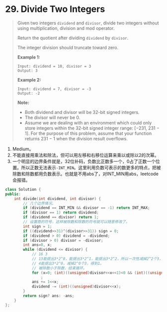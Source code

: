 # 29. Divide Two Integers

> Given two integers `dividend` and `divisor`, divide two integers without using multiplication, division and mod operator.
>
> Return the quotient after dividing `dividend` by `divisor`.
>
> The integer division should truncate toward zero.
>
> **Example 1:**
>
> ```
> Input: dividend = 10, divisor = 3
> Output: 3
> ```
>
> **Example 2:**
>
> ```
> Input: dividend = 7, divisor = -3
> Output: -2
> ```
>
> **Note:**
>
> - Both dividend and divisor will be 32-bit signed integers.
> - The divisor will never be 0.
> - Assume we are dealing with an environment which could only store integers within the 32-bit signed integer range: [−231,  231 − 1]. For the purpose of this problem, assume that your function returns 231 − 1 when the division result overflows.

1. Medium。
2. 不能直接用乘法和除法，但可以用左移和右移位运算来乘以或除以2的次幂。
3. 一个明显的边界条件就是，32位补码，负数比正数多一个，0占了正数一个位置。所以正数无法表示`-INT_MIN`。这里利用负数可表示的数更多的特点，把被除数和除数都用负数表示。也就是不用abs了，对INT_MIN用abs，leetcode会报错。

```cpp
class Solution {
public:
    int divide(int dividend, int divisor) {
        // 几个边界情况。
        if (dividend == INT_MIN && divisor == -1) return INT_MAX;
        if (divisor == 1) return dividend;
        if (dividend == divisor) return 1;
        // 设置商的符号，这样被除数和除数的符号就可以随意修改了。
        int sign = 1;
        if ((dividend>>31)^(divisor>>31)) sign = 0;
        if (dividend > 0) dividend = -dividend;
        if (divisor > 0) divisor = -divisor;
        int ans=0, x;
        while (dividend <= divisor) {
            // 16 3
            // 13能提出3*2^0，能提出3*2^1，能提出3*2^2，所以一次性减掉2^2个3，得到4。
            // 4能提出3*2^0，减掉2^0个3，得到1。
            // 被除数小于除数，结束循环。
            for (x=0; (int)((unsigned)divisor<<x<<1)<0 && (int)((unsigned)divisor<<x<<1)>=INT_MIN && dividend<=(int)((unsigned)divisor<<x<<1); x++) // 注意首先要确保扩展后的除数不会溢出才行。
                ;
            ans += 1<<x;
            dividend -= (int)((unsigned)divisor<<x);
        }
        return sign? ans: -ans;
    }
};
```



